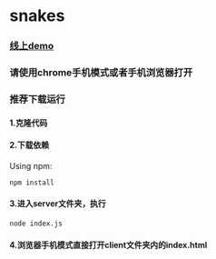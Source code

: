 # snakes
### [线上demo](http://116.230.72.101:9003/)
### 请使用chrome手机模式或者手机浏览器打开

### 推荐下载运行
#### 1.克隆代码
#### 2.下载依赖
Using npm:
```
npm install
```
#### 3.进入server文件夹，执行
```bash
node index.js
```
#### 4.浏览器手机模式直接打开client文件夹内的index.html
